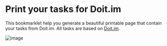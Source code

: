 Print your tasks for Doit.im
===========================

This bookmarklet help you generate a beautiful printable page that contain your tasks from Doit.im. All tasks are based on [Doit.im](http://doit.im).

![image](http://media.tumblr.com/tumblr_lystl1BJyW1r64r8x.jpg)